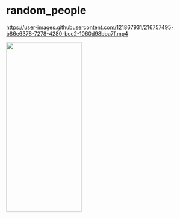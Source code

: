 # random_people


https://user-images.githubusercontent.com/121867931/216757495-b86e6378-7278-4280-bcc2-1060d98bba7f.mp4

<img align='left' src="https://user-images.githubusercontent.com/121867931/216757496-02fbc211-460a-4b7d-9482-ad1068fa9a12.png" width="200" height="450">
